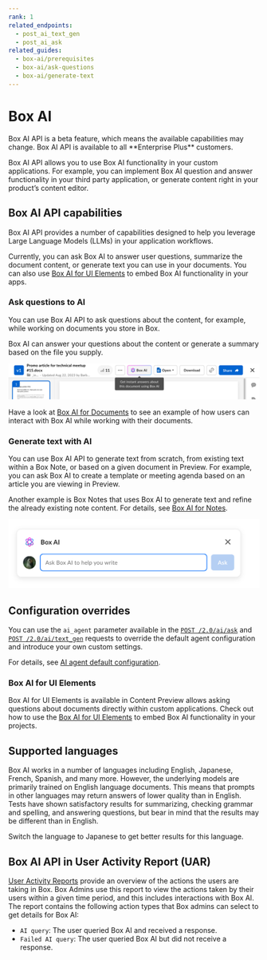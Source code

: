 ```yaml
---
rank: 1
related_endpoints:
  - post_ai_text_gen
  - post_ai_ask
related_guides:
  - box-ai/prerequisites
  - box-ai/ask-questions
  - box-ai/generate-text
---
```


# Box AI

<Message type="notice">
Box AI API is a beta feature, which means the
available capabilities may change.
Box AI API is available to all **Enterprise Plus** customers.
</Message>

Box AI API allows you to use Box AI
functionality
in your custom applications. For example, you can
implement Box AI question and answer
functionality in your third party application,
or generate content right in
your product’s content editor.

## Box AI API capabilities

Box AI API provides a number of capabilities
designed to help you leverage Large Language Models (LLMs)
in your application workflows.

Currently, you can ask Box AI to answer
user questions, summarize the document content,
or generate text you can use in your documents.
You can also use [Box AI for UI Elements][boxaielement]
to embed Box AI functionality in your apps.

### Ask questions to AI

You can use Box AI API to ask questions about
the content, for example, while working
on documents you store in Box.

Box AI can answer your questions about the
content or generate a summary based on the
file you supply.

![box ai in documents](./images/box-ai-in-doc.png)

Have a look at [Box AI for Documents][boxaidocs]
to see an example of how users can interact
with Box AI while
working with their documents.

### Generate text with AI

You can use Box AI API to generate text
from scratch, from existing text within a Box Note, or
based on a given document in Preview.
For example, you can ask Box AI to create a template
or meeting agenda based on an article you are viewing in
Preview.

Another example is Box Notes that uses Box AI
to generate text
and refine the already existing note content.
For details, see [Box AI for Notes][boxainotes].

![box ai in notes](./images/box-ai-in-notes.png)

## Configuration overrides

You can use the `ai_agent` parameter available in the [`POST /2.0/ai/ask`][ask] and [`POST /2.0/ai/text_gen`][text-gen] requests to override the default agent configuration and introduce your own custom settings.

For details, see [AI agent default configuration](agent-default).

### Box AI for UI Elements

Box AI for UI Elements is available in Content Preview
allows asking questions about documents directly
within custom applications.
Check out how to use the [Box AI for UI Elements][boxaielement]
to embed Box AI functionality in your projects.

<!--alex ignore-->

## Supported languages

Box AI works in a number of languages including
English, Japanese, French, Spanish, and many more.
However, the underlying models are primarily
trained on English language documents. This means
that prompts in other languages may return answers
of lower quality than in English. Tests have shown
satisfactory results for summarizing, checking grammar
and spelling, and answering questions, but bear in mind
that the results may be different than in English.

<Message type="tip">

Switch the language to Japanese to get
better results for this language.

</Message>

## Box AI API in User Activity Report (UAR)

[User Activity Reports][uar] provide an overview of the
actions the users are taking in Box. Box Admins
use this report to view the actions taken by their
users within a given time period, and this
includes interactions with Box AI. The report
contains the following action types that Box admins can
select to get details for Box AI:

- `AI query`: The user queried Box AI and received a response.
- `Failed AI query`: The user queried Box AI but did not receive a response.

[boxainotes]: https://support.box.com/hc/en-us/articles/22198577315347-Box-AI-for-Notes
[boxaidocs]: https://support.box.com/hc/en-us/articles/22158484213267-Box-AI-for-Documents
[boxaielement]: g://embed/ui-elements/preview#box-ai-ui-element
[uar]: https://support.box.com/hc/en-us/articles/4415012490387-User-Activity-Report
[agent-default]: g://box-ai/get-agent-default-config
[ask]: e://post_ai_ask#param_ai_agent
[text-gen]: e://post_ai_text_gen#param_ai_agent